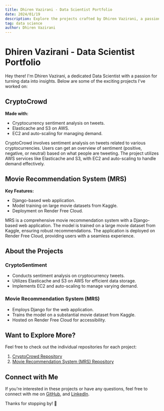 ```yaml
---
title: Dhiren Vazirani - Data Scientist Portfolio
date: 2024/01/19
description: Explore the projects crafted by Dhiren Vazirani, a passionate Data Scientist.
tag: data science
author: Dhiren Vazirani
---
```


# Dhiren Vazirani - Data Scientist Portfolio

Hey there! I'm Dhiren Vazirani, a dedicated Data Scientist with a passion for turning data into insights. Below are some of the exciting projects I've worked on:

## CryptoCrowd

**Made with:**
- Cryptocurrency sentiment analysis on tweets.
- Elasticache and S3 on AWS.
- EC2 and auto-scaling for managing demand.

CryptoCrowd involves sentiment analysis on tweets related to various cryptocurrencies. Users can get an overview of sentiment (positive, negative, or neutral) based on what people are tweeting. The project utilizes AWS services like Elasticache and S3, with EC2 and auto-scaling to handle demand effectively.

## Movie Recommendation System (MRS)

**Key Features:**
- Django-based web application.
- Model training on large movie datasets from Kaggle.
- Deployment on Render Free Cloud.

MRS is a comprehensive movie recommendation system with a Django-based web application. The model is trained on a large movie dataset from Kaggle, ensuring robust recommendations. The application is deployed on Render Free Cloud, providing users with a seamless experience.

## About the Projects

### CryptoSentiment

- Conducts sentiment analysis on cryptocurrency tweets.
- Utilizes Elasticache and S3 on AWS for efficient data storage.
- Implements EC2 and auto-scaling to manage varying demand.

### Movie Recommendation System (MRS)

- Employs Django for the web application.
- Trains the model on a substantial movie dataset from Kaggle.
- Hosted on Render Free Cloud for accessibility.

## Want to Explore More?

Feel free to check out the individual repositories for each project:

1. [CryptoCrowd Repository](<https://github.com/DhirenV01/cryptosentiment>)
2. [Movie Recommendation System (MRS) Repository](<link-to-mrs-repo>)

## Connect with Me

If you're interested in these projects or have any questions, feel free to connect with me on [GitHub](<[your-github-profile](https://github.com/DhirenV01)>), and [LinkedIn](<your-linkedin.comn/dhiren-vazirani/e>).

Thanks for stopping by! 🚀
